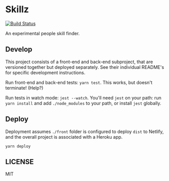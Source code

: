 # Skillz
[![Build Status](https://travis-ci.org/olin-build/skillz.svg?branch=master)](https://travis-ci.org/olin-build/skillz)

An experimental people skill finder.

## Develop

This project consists of a front-end and back-end subproject, that are versioned
together but deployed separately. See their individual README's for specific
development instructions.

Run front-end and back-end tests: `yarn test`. This works, but doesn't
terminate! (Help?)

Run tests in watch mode: `jest --watch`. You'll need `jest` on your path:
run `yarn install` and add `./node_modules` to your path, or install `jest`
globally.

## Deploy

Deployment assumes `./front` folder is configured to deploy `dist` to Netlify,
and the overall project is associated with a Heroku app.

`yarn deploy`

## LICENSE

MIT
